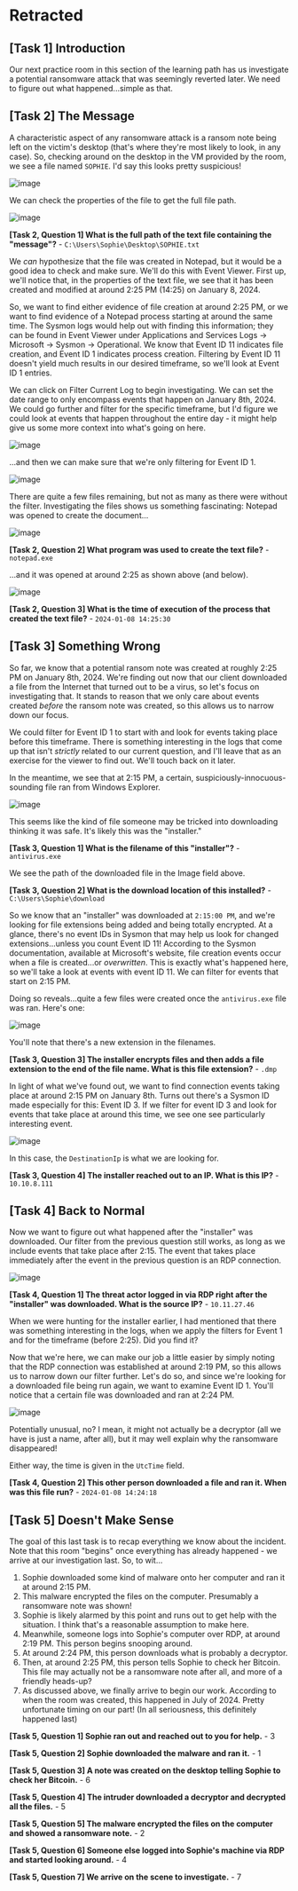 # Retracted

## [Task 1] Introduction

Our next practice room in this section of the learning path has us investigate a potential ransomware attack that was seemingly reverted later. We need to figure out what happened...simple as that.

## [Task 2] The Message

A characteristic aspect of any ransomware attack is a ransom note being left on the victim's desktop (that's where they're most likely to look, in any case). So, checking around on the desktop in the VM provided by the room, we see a file named `SOPHIE`. I'd say this looks pretty suspicious!

![image](https://github.com/user-attachments/assets/e19fd534-f7c2-42c7-96b4-18bd3a6dd1ef)

We can check the properties of the file to get the full file path.

![image](https://github.com/user-attachments/assets/d0cae68a-ad25-4f3d-b4db-97a1943978e4)

**[Task 2, Question 1] What is the full path of the text file containing the "message"?** - `C:\Users\Sophie\Desktop\SOPHIE.txt`

We _can_ hypothesize that the file was created in Notepad, but it would be a good idea to check and make sure. We'll do this with Event Viewer. First up, we'll notice that, in the properties of the text file, we see that it has been created and modified at around 2:25 PM (14:25) on January 8, 2024.

So, we want to find either evidence of file creation at around 2:25 PM, or we want to find evidence of a Notepad process starting at around the same time. The Sysmon logs would help out with finding this information; they can be found in Event Viewer under Applications and Services Logs -> Microsoft -> Sysmon -> Operational. We know that Event ID 11 indicates file creation, and Event ID 1 indicates process creation. Filtering by Event ID 11 doesn't yield much results in our desired timeframe, so we'll look at Event ID 1 entries.

We can click on Filter Current Log to begin investigating. We can set the date range to only encompass events that happen on January 8th, 2024. We could go further and filter for the specific timeframe, but I'd figure we could look at events that happen throughout the entire day - it might help give us some more context into what's going on here.

![image](https://github.com/user-attachments/assets/e21c3c8b-c7bd-419a-a92d-93ee108b971b)

...and then we can make sure that we're only filtering for Event ID 1.

![image](https://github.com/user-attachments/assets/847c6a30-c086-46ed-bd6d-5d0ef52c47d1)

There are quite a few files remaining, but not as many as there were without the filter. Investigating the files shows us something fascinating: Notepad was opened to create the document...

![image](https://github.com/user-attachments/assets/76aeceec-4777-492c-96b1-4856f431c602)

**[Task 2, Question 2] What program was used to create the text file?** - `notepad.exe`

...and it was opened at around 2:25 as shown above (and below).

![image](https://github.com/user-attachments/assets/b91afa2e-69f2-4d35-aef2-555fea06db52)

**[Task 2, Question 3] What is the time of execution of the process that created the text file?** - `2024-01-08 14:25:30`

## [Task 3] Something Wrong

So far, we know that a potential ransom note was created at roughly 2:25 PM on January 8th, 2024. We're finding out now that our client downloaded a file from the Internet that turned out to be a virus, so let's focus on investigating that. It stands to reason that we only care about events created _before_ the ransom note was created, so this allows us to narrow down our focus.

We could filter for Event ID 1 to start with and look for events taking place before this timeframe. There is something interesting in the logs that come up that isn't _strictly_ related to our current question, and I'll leave that as an exercise for the viewer to find out. We'll touch back on it later.

In the meantime, we see that at 2:15 PM, a certain, suspiciously-innocuous-sounding file ran from Windows Explorer.

![image](https://github.com/user-attachments/assets/a3adcfc7-243f-479c-bc8f-019d88f4858d)

This seems like the kind of file someone may be tricked into downloading thinking it was safe. It's likely this was the "installer."

**[Task 3, Question 1] What is the filename of this "installer"?** - `antivirus.exe`

We see the path of the downloaded file in the Image field above.

**[Task 3, Question 2] What is the download location of this installed?** - `C:\Users\Sophie\download`

So we know that an "installer" was downloaded at `2:15:00 PM`, and we're looking for file extensions being added and being totally encrypted. At a glance, there's no event IDs in Sysmon that may help us look for changed extensions...unless you count Event ID 11! According to the Sysmon documentation, available at Microsoft's website, file creation events occur when a file is created...or _overwritten_. This is exactly what's happened here, so we'll take a look at events with event ID 11. We can filter for events that start on 2:15 PM.

Doing so reveals...quite a few files were created once the `antivirus.exe` file was ran. Here's one:

![image](https://github.com/user-attachments/assets/fbe91069-98a0-41fd-ba3a-2a5204e89d6e)

You'll note that there's a new extension in the filenames.

**[Task 3, Question 3] The installer encrypts files and then adds a file extension to the end of the file name. What is this file extension?** - `.dmp`

In light of what we've found out, we want to find connection events taking place at around 2:15 PM on January 8th. Turns out there's a Sysmon ID made especially for this: Event ID 3. If we filter for event ID 3 and look for events that take place at around this time, we see one see particularly interesting event.

![image](https://github.com/user-attachments/assets/226a4ac0-1b0b-46bc-89ae-9d6c7066d16d)

In this case, the `DestinationIp` is what we are looking for.

**[Task 3, Question 4] The installer reached out to an IP. What is this IP?** - `10.10.8.111`

## [Task 4] Back to Normal

Now we want to figure out what happened after the "installer" was downloaded. Our filter from the previous question still works, as long as we include events that take place after 2:15. The event that takes place immediately after the event in the previous question is an RDP connection.

![image](https://github.com/user-attachments/assets/ed5163c3-9472-488f-b8de-9202766537f4)

**[Task 4, Question 1] The threat actor logged in via RDP right after the "installer" was downloaded. What is the source IP?** - `10.11.27.46`

When we were hunting for the installer earlier, I had mentioned that there was something interesting in the logs, when we apply the filters for Event 1 and for the timeframe (before 2:25). Did you find it?

Now that we're here, we can make our job a little easier by simply noting that the RDP connection was established at around 2:19 PM, so this allows us to narrow down our filter further. Let's do so, and since we're looking for a downloaded file being run again, we want to examine Event ID 1. You'll notice that a certain file was downloaded and ran at 2:24 PM.

![image](https://github.com/user-attachments/assets/f44143bf-5fe8-4046-9aec-919f2404a30b)

Potentially unusual, no? I mean, it might not actually be a decryptor (all we have is just a name, after all), but it may well explain why the ransomware disappeared!

Either way, the time is given in the `UtcTime` field.

**[Task 4, Question 2] This other person downloaded a file and ran it. When was this file run?** - `2024-01-08 14:24:18`

## [Task 5] Doesn't Make Sense

The goal of this last task is to recap everything we know about the incident. Note that this room "begins" once everything has already happened - we arrive at our investigation last. So, to wit...

1. Sophie downloaded some kind of malware onto her computer and ran it at around 2:15 PM.
2. This malware encrypted the files on the computer. Presumably a ransomware note was shown!
3. Sophie is likely alarmed by this point and runs out to get help with the situation. I think that's a reasonable assumption to make here.
4. Meanwhile, someone logs into Sophie's computer over RDP, at around 2:19 PM. This person begins snooping around.
5. At around 2:24 PM, this person downloads what is probably a decryptor.
6. Then, at around 2:25 PM, this person tells Sophie to check her Bitcoin. This file may actually not be a ransomware note after all, and more of a friendly heads-up?
7. As discussed above, we finally arrive to begin our work. According to when the room was created, this happened in July of 2024. Pretty unfortunate timing on our part! (In all seriousness, this definitely happened last)

**[Task 5, Question 1] Sophie ran out and reached out to you for help.** - 3

**[Task 5, Question 2] Sophie downloaded the malware and ran it.** - 1

**[Task 5, Question 3] A note was created on the desktop telling Sophie to check her Bitcoin.** - 6

**[Task 5, Question 4] The intruder downloaded a decryptor and decrypted all the files.** - 5

**[Task 5, Question 5] The malware encrypted the files on the computer and showed a ransomware note.** - 2

**[Task 5, Question 6] Someone else logged into Sophie's machine via RDP and started looking around.** - 4

**[Task 5, Question 7] We arrive on the scene to investigate.** - 7
